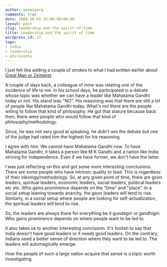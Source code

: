 ```yaml
---
author: manasgarg
comments: true
date: 2008-10-05 15:00:00+00:00
layout: post
slug: leadership-and-the-spirit-of-time
title: Leadership and the spirit of time
wordpress_id: 72
tags:
- india
- leadership
- philosophy
---
```


I just felt like adding a couple of strokes to what I had written earlier about [Great Man or Zeitgeist](http://manasgarg.livejournal.com/8852.html).  
  
A couple of days back, a colleague of mine was relating one of the incidence of life to me. In his school days, he participated in a debate whose topic was whether we can have a leader like Mahatama Gandhi today or not. His stand was "NO". His reasoning was that there are still a lot of people like Mahatama Gandhi today. What's not there are the people willing to follow that kind of philosophy. He got that stature because back then, there were people who would follow that kind of philosophy/methodology.  
  
Since, he was not very good at speaking, he didn't win the debate but one of the judge had rated him the highest for his reasoning.  
  
I agree with him. We cannot have Mahatama Gandhi now. To have Mahatama Gandhi, it takes a person like M K Gandhi and a nation like India striving for independence. Even if we have former, we don't have the latter.  
  
I was just reflecting on this and got some more interesting conclusions. There are some people who have intrinsic quality to lead. This is regardless of their ideology/methodology. So, at any given point of time, there are goon leaders, spiritual leaders, economic leaders, social leaders, political leaders etc etc. Who gains prominence depends on the "time" and "place". In a social setup leaning towards anarchy, the goon leaders will tend to rise. Similarly, in a social setup where people are looking for self-actualization, the spiritual leaders will tend to rise.  
  
So, the leaders are always there for everything be it gundagiri or gandhigiri. Who gains prominence depends on where people want to be led to.  
  
It also takes us to another interesting conclusion. It's foolish to say that India doesn't have good leaders or it needs good leaders. On the contrary, Indians need a better sense of direction where they want to be led to. The leaders will automagically emerge.  
  
How the people of such a large nation acquire that sense is a topic worth investigating.  

